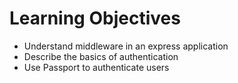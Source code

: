 # Learning Objectives
- Understand middleware in an express application
- Describe the basics of authentication
- Use Passport to authenticate users
